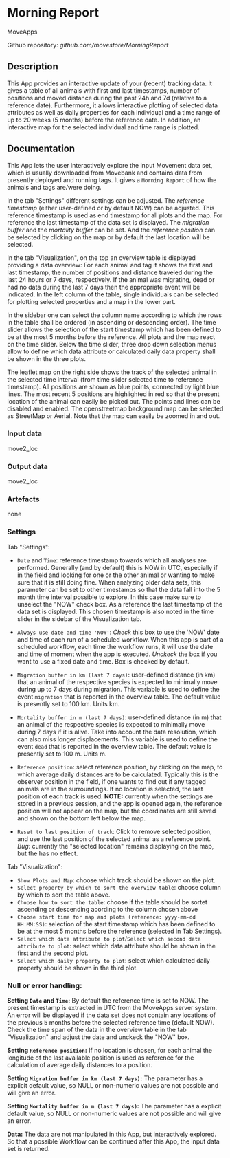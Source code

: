 # Morning Report
MoveApps

Github repository: *github.com/movestore/MorningReport*

## Description
This App provides an interactive update of your (recent) tracking data. It gives a table of all animals with first and last timestamps, number of positions and moved distance during the past 24h and 7d (relative to a reference date). Furthermore, it allows interactive plotting of selected data attributes as well as daily properties for each individual and a time range of up to 20 weeks (5 months) before the reference date. In addition, an interactive map for the selected individual and time range is plotted. 

## Documentation
This App lets the user interactively explore the input Movement data set, which is usually downloaded from Movebank and contains data from presently deployed and running tags. It gives a `Morning Report` of how the animals and tags are/were doing.

In the tab "Settings" different settings can be adjusted. The *reference timestamp* (either user-defined or by default NOW) can be adjusted. This reference timestamp is used as end timestamp for all plots and the map. For reference the last timestamp of the data set is displayed. The *migration buffer* and the *mortality buffer* can be set. And the *reference position* can be selected by clicking on the map or by default the last location will be selected.

In the tab "Visualization", on the top an overview table is displayed providing a data overview: For each animal and tag it shows the first and last timestamp, the number of positions and distance traveled during the last 24 hours or 7 days, respectively. If the animal was migrating, dead or had no data during the last 7 days then the appropriate event will be indicated. In the left column of the table, single individuals can be selected for plotting selected properties and a map in the lower part.

In the sidebar one can select the column name according to which the rows in the table shall be ordered (in ascending or descending order). The time slider allows the selection of the start timestamp which has been defined to be at the most 5 months before the reference. All plots and the map react on the time slider. 
Below the time slider, three drop down selection menus allow to define which data attribute or calculated daily data property shall be shown in the three plots.

The leaflet map on the right side shows the track of the selected animal in the selected time interval (from time slider selected time to reference timestamp). All positions are shown as blue points, connected by light blue lines. The most recent 5 positions are highlighted in red so that the present location of the animal can easily be picked out. The points and lines can be disabled and enabled. The openstreetmap background map can be selected as StreetMap or Aerial. Note that the map can easily be zoomed in and out.


### Input data
move2_loc

### Output data
move2_loc

### Artefacts
none

### Settings
Tab "Settings":

  - `Date` and `Time`: reference timestamp towards which all analyses are performed. Generally (and by default) this is NOW in UTC, especially if in the field and looking for one or the other animal or wanting to make sure that it is still doing fine. When analyzing older data sets, this parameter can be set to other timestamps so that the data fall into the 5 month time interval possible to explore. In this case make sure to unselect the "NOW" check box. As a reference the last timestamp of the data set is displayed. This chosen timestamp is also noted in the time slider in the sidebar of the Visualization tab.

  - `Always use date and time 'NOW'`: *Check* this box to use the 'NOW' date and time of each run of a scheduled workflow. When this app is part of a scheduled workflow, each time the workflow runs, it will use the date and time of moment when the app is executed. *Unckeck* the box if you want to use a fixed date and time. Box is checked by default.

  - `Migration buffer in km (last 7 days)`: user-defined distance (in km) that an animal of the respective species is expected to minimally move during up to 7 days during migration. This variable is used to define the event `migration` that is reported in the overview table. The default value is presently set to 100 km. Units km.

  - `Mortality buffer in m (last 7 days)`: user-defined distance (in m) that an animal of the respective species is expected to minimally move during 7 days if it is alive. Take into account the data resolution, which can also miss longer displacements. This variable is used to define the event `dead` that is reported in the overview table. The default value is presently set to 100 m. Units m.

  - `Reference position`: select reference position, by clicking on the map, to which average daily distances are to be calculated. Typically this is the observer position in the field, if one wants to find out if any tagged animals are in the surroundings. If no location is selected, the last position of each track is used. 
**NOTE:** currently when the settings are stored in a previous session, and the app is opened again, the reference position will not appear on the map, but the coordinates are still saved and shown on the bottom left below the map.

  - `Reset to last position of track`: Click to remove selected position, and use the last position of the selected animal as a reference point. *Bug*: currently the "selected location" remains displaying on the map, but the has no effect.

Tab "Visualization":
  - `Show Plots and Map`: choose which track should be shown on the plot.
  - `Select property by which to sort the overview table`: choose column by which to sort the table above.
  - `Choose how to sort the table`: choose if the table should be sortet ascending or descending acording to the column chosen above
  - `Choose start time for map and plots (reference: yyyy-mm-dd HH:MM:SS)`: selection of the start timestamp which has been defined to be at the most 5 months before the reference (selected in Tab Settings).
  - `Select which data attribute to plot`/`Select which second data attribute to plot`: select which data attribute should be shown in the first and the second plot.
  - `Select which daily property to plot`: select which calculated daily property should be shown in the third plot.

### Null or error handling:
**Setting `Date` and `Time`:** By default the reference time is set to NOW. The present timestamp is extracted in UTC from the MoveApps server system. An error will be displayed if the data set does not contain any locations of the previous 5 months before the selected reference time (default NOW). Check the time span of the data in the overview table in the tab "Visualization" and adjust the date and unckeck the "NOW" box.

**Setting `Reference position`:** If no location is chosen, for each animal the longitude of the last available position is used as reference for the calculation of average daily distances to a position.

**Setting `Migration buffer in km (last 7 days)`:** The parameter has a explicit default value, so NULL or non-numeric values are not possible and will give an error.

**Setting `Mortality buffer in m (last 7 days)`:** The parameter has a explicit default value, so NULL or non-numeric values are not possible and will give an error.

**Data:** The data are not manipulated in this App, but interactively explored. So that a possible Workflow can be continued after this App, the input data set is returned.

